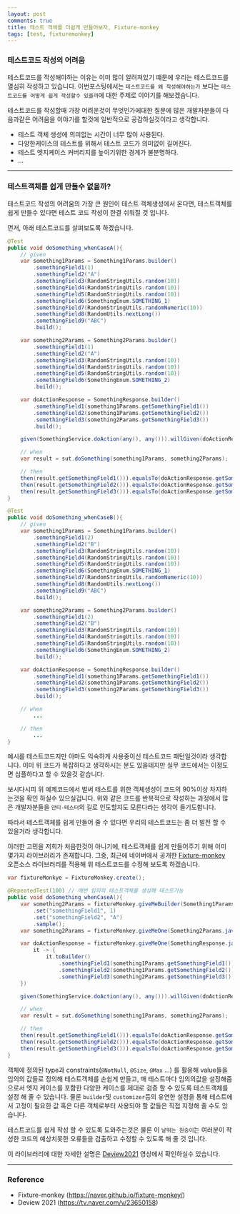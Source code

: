 ```yaml
---
layout: post
comments: true
title: 테스트 객체를 더쉽게 만들어보자, Fixture-monkey
tags: [test, fixturemonkey]
---
```


### 테스트코드 작성의 어려움

테스트코드를 작성해야하는 이유는 이미 많이 알려져있기 떄문에 우리는 테스트코드를 열심히 작성하고 있습니다. 이번포스팅에서는 `테스트코드를 왜 작성해야하는가` 보다는 `테스트코드를 어떻게 쉽게 작성할수 있을까`에 대한 주제로 이야기를 해보겠습니다.  

테스트코드를 작성할때 가장 어려운것이 무엇인가에대한 질문에 많은 개발자분들이 다음과같은 어려움을 이야기를 할것에 일반적으로 공감하실것이라고 생각합니다.

- 테스트 객체 생성에 의미없는 시간이 너무 많이 사용된다.
- 다양한케이스의 테스트를 위해서 테스트 코드가 의미없이 길어진다.
- 테스트 엣지케이스 커버리지를 높이기위한 경계가 불분명하다.
- ...

---

### 테스트객체를 쉽게 만들수 없을까?

테스트코드 작성의 어려움의 가장 큰 원인이 테스트 객체생성에서 온다면, 테스트객체를 쉽게 만들수 있다면 테스트 코드 작성이 한결 쉬워질 것 입니다.

먼저, 아래 테스트코드를 살펴보도록 하겠습니다.

```java
@Test
public void doSomething_whenCaseA(){
    // given
    var something1Params = Something1Params.builder()
        .somethingField1(1)
        .somethingField2("A")
        .somethingField3(RandomStringUtils.random(10))
        .somethingField4(RandomStringUtils.random(10))
        .somethingField5(RandomStringUtils.random(10))
        .somethingField6(SomethingEnum.SOMETHING_1)
        .somethingField7(RandomStringUtils.randomNumeric(10))
        .somethingField8(RandomUtils.nextLong())
        .somethingField9("ABC")
        .build();

    var something2Params = Something2Params.builder()
        .somethingField1(1)
        .somethingField2("A")
        .somethingField3(RandomStringUtils.random(10))
        .somethingField4(RandomStringUtils.random(10))
        .somethingField5(RandomStringUtils.random(10))
        .somethingField6(SomethingEnum.SOMETHING_2)
        .build();

    var doActionResponse = SomethingResponse.builder()
        .somethingField1(something1Params.getSomethingField1())
        .somethingField2(something1Params.getSomethingField2())
        .somethingField3(something2Params.getSomethingField3())
        .build();

    given(SomethingService.doAction(any(), any())).willGiven(doActionResponse)

    // when
    var result = sut.doSomething(something1Params, something2Params);

    // then
    then(result.getSomethingField1())).equalsTo(doActionResponse.getSomethingField1());
    then(result.getSomethingField2())).equalsTo(doActionResponse.getSomethingField2());
    then(result.getSomethingField3())).equalsTo(doActionResponse.getSomethingField3());
}

@Test
public void doSomething_whenCaseB(){
    // given
    var something1Params = Something1Params.builder()
        .somethingField1(2)
        .somethingField2("B")
        .somethingField3(RandomStringUtils.random(10))
        .somethingField4(RandomStringUtils.random(10))
        .somethingField5(RandomStringUtils.random(10))
        .somethingField6(SomethingEnum.SOMETHING_1)
        .somethingField7(RandomStringUtils.randomNumeric(10))
        .somethingField8(RandomUtils.nextLong())
        .somethingField9("ABC")
        .build();

    var something2Params = Something2Params.builder()
        .somethingField1(2)
        .somethingField2("B")
        .somethingField3(RandomStringUtils.random(10))
        .somethingField4(RandomStringUtils.random(10))
        .somethingField5(RandomStringUtils.random(10))
        .somethingField6(SomethingEnum.SOMETHING_2)
        .build();

    var doActionResponse = SomethingResponse.builder()
        .somethingField1(something1Params.getSomethingField1())
        .somethingField2(something1Params.getSomethingField2())
        .somethingField3(something2Params.getSomethingField3())
        .build();

    // when
        ...

    // then
        ...
}
```

예시를 테스트코드지만 아마도 익숙하게 사용중이신 테스트코드 패턴일것이라 생각합니다. 이미 위 코드가 복잡하다고 생각하시는 분도 있을테지만 실무 코드에서는 이정도면 심플하다고 할 수 있을것 같습니다.

보시다시피 위 예제코드에서 벌써 테스트를 위한 객체생성이 코드의 90%이상 차지하는것을 확인 하실수 있으실겁니다. 위와 같은 코드를 반복적으로 작성하는 과정에서 많은 개발자분들을 `안티-테스터`의 길로 인도할지도 모른다라는 생각이 들기도합니다.

따라서 테스트객체를 쉽게 만들어 줄 수 있다면 우리의 테스트코드는 좀 더 발전 할 수 있을거라 생각합니다.  

이러한 고민을 저희가 처음한것이 아니기에, 테스트객체를 쉽게 만들어주기 위해 이미 몇가지 라이브러리가 존재합니다. 그중, 최근에 네이버에서 공개한 [Fixture-monkey](ttps://naver.github.io/fixture-monkey/) 오픈소스 라이브러리를 적용해 위 테스트코드를 수정해 보도록 하겠습니다.

```java
var fixtureMonkye = FixtureMonkey.create();

@RepeatedTest(100) // 매번 임의의 테스트객체를 생성해 테스트가능
public void doSomething_whenCaseA(){
    var something2Params = fixtureMonkey.giveMeBuilder(Something1Params.java)
        .set("somethingField1", 1)
        .set("somethingField2", "A")
        .sample();
    var something2Params = fixtureMonkey.giveMeOne(Something2Params.java);

    var doActionResponse = fixtureMonkey.giveMeOne(SomethingResponse.java, 
        it -> {
            it.toBuilder()
                .somethingField1(something1Params.getSomethingField1())
                .somethingField2(something1Params.getSomethingField2())
                .somethingField3(something2Params.getSomethingField3())
    })

    given(SomethingService.doAction(any(), any())).willGiven(doActionResponse)

    // when
    var result = sut.doSomething(something1Params, something2Params);

    // then
    then(result.getSomethingField1())).equalsTo(doActionResponse.getSomethingField1());
    then(result.getSomethingField2())).equalsTo(doActionResponse.getSomethingField2());
    then(result.getSomethingField3())).equalsTo(doActionResponse.getSomethingField3());
}
```

객체에 정의된 type과 constraints(`@NotNull`, `@Size`, `@Max` ...) 를 활용해 value들을 임의의 값들로 정의해 테스트객체를 손쉽게 만들고, 매 테스트마다 임의의값을 설정해줌으로서 엣지 케이스를 포함한 다양한 케이스를 제대로 검증 할 수 있도록 테스트객체를 설정 해 줄 수 있습니다. 물론 `builder`및 `customizer`등의 유연한 설정을 통해 테스트에서 고정이 필요한 값 혹은 다른 객체로부터 사용되야 할 값들은 직접 지정해 줄 수도 있습니다.

테스트코드를 쉽게 작성 할 수 있도록 도와주는것은 물론 이 `날뛰는 원숭이`는 여러분이 작성한 코드의 예상치못한 오류들을 검출하고 수정할 수 있도록 해 줄 것 입니다.

이 라이브러리에 대한 자세한 설명은 [Deview2021](https://tv.naver.com/v/23650158) 영상에서 확인하실수 있습니다.

---

### Reference

- Fixture-monkey (https://naver.github.io/fixture-monkey/)
- Deview 2021 (https://tv.naver.com/v/23650158)


